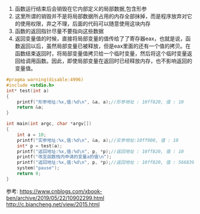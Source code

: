 1. 函数运行结束后会销毁在它内部定义的局部数据,包含形参
2. 这里所谓的销毁并不是将局部数据所占用的内存全部抹掉，而是程序放弃对它的使用权限，弃之不理，后面的代码可以随意使用这块内存
3. 函数的返回指针尽量不要指向这些数据
4. 返回变量值的时候，直接将局部变量的值传给了了寄存器eax，也就是说，函数返回以后，虽然局部变量已被释放，但是eax里面的还有一个值的拷贝。在函数结束返回时，将局部变量值拷贝给一个临时变量，然后将这个临时变量返回给调用函数。因此，即使局部变量在返回时已经释放内存，也不影响返回的变量值。



```c
#pragma warning(disable:4996)
#include <stdio.h>
int* test(int a)
{
	printf("形参地址:%x,值:%d\n", &a, a);//形参地址 : 10ff820, 值 : 10
	return &a;
}

int main(int argc, char *argv[])
{
	int a = 10;
	printf("实参地址:%x,值:%d\n", &a, a);//实参地址:10ff900, 值 : 10
	int* p = test(a);
	printf("返回地址:%x,值:%d\n", p, *p);//返回地址 : 10ff820, 值 : 10
	printf("改变函数栈内申请的变量a的值\n"); 
	printf("返回地址:%x,值:%d\n", p, *p);//返回地址 : 10ff820, 值 : 5668392
	system("pause");
	return 0;
}

```

参考:
https://www.cnblogs.com/xbook-ben/archive/2019/05/22/10902299.html
http://c.biancheng.net/view/2015.html